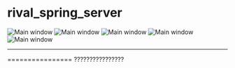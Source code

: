 # rival_spring_server
![Main window](https://raw.githubusercontent.com/pmw9027/rival_spring_server/master/image/screenshot_home.png)
![Main window](https://raw.githubusercontent.com/pmw9027/rival_spring_server/master/image/screenshot_home2.png)
![Main window](https://raw.githubusercontent.com/pmw9027/rival_spring_server/master/image/screenshot_menu.png)
![Main window](https://raw.githubusercontent.com/pmw9027/rival_spring_server/master/image/screenshot_menu_login.png)
![Main window](https://raw.githubusercontent.com/pmw9027/rival_spring_server/master/image/screenshot_match_list.png)

----------------
================
????????????????